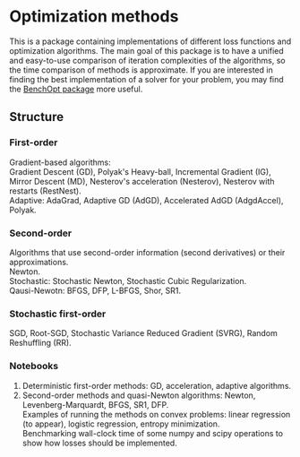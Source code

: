 # Optimization methods
This is a package containing implementations of different loss functions and optimization algorithms. The main goal of this package is to have a unified and easy-to-use comparison of iteration complexities of the algorithms, so the time comparison of methods is approximate. If you are interested in finding the best implementation of a solver for your problem, you may find the [BenchOpt package](https://benchopt.github.io/index.html) more useful.
## Structure
### First-order
Gradient-based algorithms:  
Gradient Descent (GD), Polyak's Heavy-ball, Incremental Gradient (IG), Mirror Descent (MD), Nesterov's acceleration (Nesterov), Nesterov with restarts (RestNest).  
Adaptive: AdaGrad, Adaptive GD (AdGD), Accelerated AdGD (AdgdAccel), Polyak.
### Second-order
Algorithms that use second-order information (second derivatives) or their approximations.  
Newton.  
Stochastic: Stochastic Newton, Stochastic Cubic Regularization.  
Qausi-Newotn: BFGS, DFP, L-BFGS, Shor, SR1.
### Stochastic first-order
SGD, Root-SGD, Stochastic Variance Reduced Gradient (SVRG), Random Reshuffling (RR).
### Notebooks
1. Deterministic first-order methods: GD, acceleration, adaptive algorithms.  
2. Second-order methods and quasi-Newton algorithms: Newton, Levenberg-Marquardt, BFGS, SR1, DFP.  
Examples of running the methods on convex problems: linear regression (to appear), logistic regression, entropy minimization.  
Benchmarking wall-clock time of some numpy and scipy operations to show how losses should be implemented.